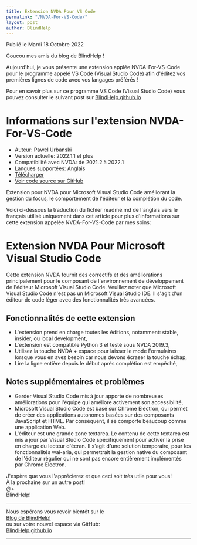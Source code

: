 ```yaml
---
title: Extension NVDA Pour VS Code
permalink: "/NVDA-For-VS-Code/"
layout: post
author: BlindHelp
---
```


<footer>Publié le Mardi 18 Octobre 2022</footer>

Coucou mes amis du blog de BlindHelp !

Aujourd'hui, je vous présente une extension applée NVDA-For-VS-Code pour le programme appelé VS Code (Visual Studio Code) afin d'éditez vos premières lignes de code avec vos langages préférés !

Pour en savoir plus sur ce programme VS Code (Visual Studio Code) vous pouvez consulter le suivant post sur [BlindHelp.github.io](https://blindhelp.github.io/Markdown-avec-VS-Code/)

# Informations sur l'extension NVDA-For-VS-Code

* Auteur: Pawel Urbanski
* Version actuelle: 2022.1.1 et plus
* Compatibilité avec NVDA: de 2021.2 à 2022.1
* Langues supportées: Anglais
* [Télécharger](https://nvda.es/files/get.php?file=nvda-vscode)
* [Voir code source sur GitHub](https://github.com/accessifix/nvda-for-vs-code)

Extension pour NVDA pour Microsoft Visual Studio Code améliorant la gestion du focus, le comportement de l'éditeur et la complétion du code.

Voici ci-dessous la traduction du fichier readme.md de l'anglais vers le français utilisé uniquement dans cet article pour plus d'informations sur cette extension appelée NVDA-For-VS-Code par mes soins:

# Extension NVDA Pour Microsoft Visual Studio Code

Cette extension NVDA fournit des correctifs et des améliorations principalement pour le composant de l'environnement de développement  de l'éditeur  Microsoft Visual Studio Code.
Veuillez noter que Microsoft Visual Studio Code n'est pas un Microsoft Visual Studio IDE. Il s'agit d'un éditeur de code léger avec des fonctionnalités très avancées.

## Fonctionnalités de cette extension

* L'extension prend en charge toutes les éditions, notamment: stable, insider, ou local development,
* L'extension est compatible Python 3 et testé sous NVDA 2019.3,
* Utilisez la touche NVDA + espace pour laisser le mode Formulaires lorsque vous en avez besoin car nous devons écraser la touche échap,
* Lire la ligne entière depuis le  début après complétion est empêché,

## Notes supplémentaires et problèmes

* Garder  Visual Studio Code mis à jour apporte de nombreuses améliorations pour l'équipe qui améliore activement son accessibilité,
* Microsoft Visual Studio Code est basé sur Chrome Electron, qui permet de créer des applications autonomes basées sur des composants JavaScript et HTML. Par conséquent, il se comporte beaucoup comme une application Web.
* L'éditeur est une grande zone textarea. Le contenu de cette textarea est mis à jour par Visual Studio Code spécifiquement pour activer la prise en charge du lecteur d'écran. Il s'agit d'une solution temporaire, pour les fonctionnalités wai-aria, qui permettrait la gestion native du composant de l'éditeur régulier qui ne sont pas encore entièrement implémentés par Chrome Electron.

J'espère que vous l'apprécierez et que ceci  soit très utile pour vous!    
À la prochaine sur un autre post!     
@+    
BlindHelp!    

---

Nous espérons vous revoir bientôt sur le      
[Blog de BlindHelp!](http://blindhelp.blogspot.fr/)                    
ou sur  votre nouvel espace via GitHub:                     
[BlindHelp.github.io](https://blindhelp.github.io)                    

---
